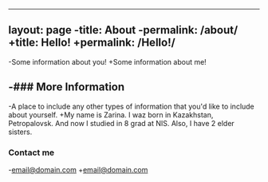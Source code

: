 ---
 layout: page
-title: About
-permalink: /about/
+title: Hello!
+permalink: /Hello!/
 ---
 
-Some information about you!
+Some information about me!
 
-### More Information
-
-A place to include any other types of information that you'd like to include about yourself.
+My name is Zarina. I waz born in Kazakhstan, Petropalovsk. And now I studied in 8 grad at NIS. Also, I have 2 elder sisters.
 
 ### Contact me
 
-[email@domain.com](mailto:email@domain.com)
+[email@domain.com](mailto:email@domain.com)
